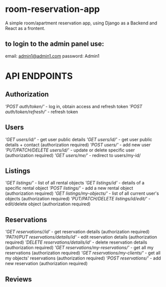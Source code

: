 # room-reservation-app
A simple room/apartment reservation app, using Django as a Backend and React as a frontent.

## to login to the admin panel use:
email: admin1@admin1.com
password: Admin1


# **API ENDPOINTS**

## Authorization
*'POST auth/token/'* - log in, obtain access and refresh token
*'POST auth/token/refresh/'* - refresh token 

## Users
*'GET users/id/'* - get user public details
*'GET users/id/'* - get user public details + contact (authorization required)
*'POST users/'* - add new user 
*'PUT/PATCH/DELETE users/id/'* - update or delete specific user (authorization required)
*'GET users/me/'* - redirect to users/my-id/

## Listings
*'GET listings/'* - list of all rental objects
*'GET listings/id'* - details of a specific rental object
*'POST listings/'* - add a new rental object (authorization required)
*'GET listings/my-objects/'* - list of all current user's objects (authorization required)
*'PUT/PATCH/DELETE listings/id/edit/'* - edit/delete object (authorization required)

## Reservations
*'GET reservations//id'* - get reservation details (authorization required)
*'PATH/PUT reservations/details/id'* - edit reservation details (authorization required)
*'DELETE reservations/details/id'* - delete reservation details (authorization required)
*'GET reservations/my-reservations/'* - get all my reservations (authorization required)
*'GET reservations/my-clients/'* - get all my objects' reservations (authorization required)
*'POST reservations/'* - add new reservation (authorization required)

## Reviews
